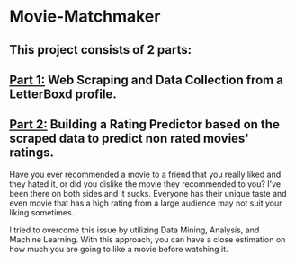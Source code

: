 # Movie-Matchmaker

## This project consists of 2 parts: 
## [Part 1:](https://github.com/yigitsevim/Movie-Matchmaker/blob/main/movie_scraping.ipynb) **Web Scraping** and **Data Collection** from a LetterBoxd profile. 


## [Part 2:](https://github.com/yigitsevim/Movie-Matchmaker/blob/main/rating_prediction.ipynb) **Building a Rating Predictor** based on the scraped data to predict non rated movies' ratings.

Have you ever recommended a movie to a friend that you really liked and they hated it, or did you dislike the movie they recommended to you? I've been there on both sides and it sucks.
Everyone has their unique taste and even movie that has a high rating from a large audience may not suit your liking sometimes.

I tried to overcome this issue by utilizing Data Mining, Analysis, and Machine Learning. With this approach, you can have a close estimation on how much you are going to like a movie before watching it.
